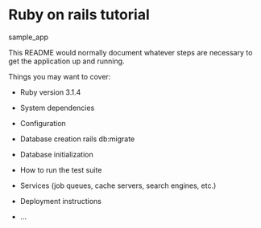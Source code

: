 # Ruby on rails tutorial

sample_app

This README would normally document whatever steps are necessary to get the
application up and running.

Things you may want to cover:

* Ruby version 3.1.4

* System dependencies

* Configuration

* Database creation rails db:migrate

* Database initialization

* How to run the test suite

* Services (job queues, cache servers, search engines, etc.)

* Deployment instructions

* ...
